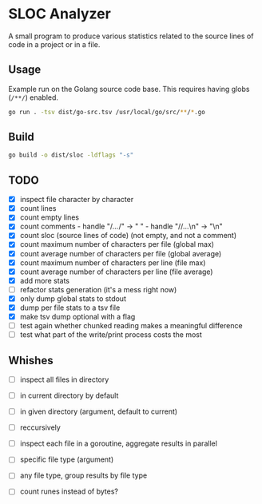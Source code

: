 # SLOC Analyzer

A small program to produce various statistics related to the source lines of code
in a project or in a file.

## Usage

Example run on the Golang source code base.
This requires having globs (`/**/`) enabled.

```sh
go run . -tsv dist/go-src.tsv /usr/local/go/src/**/*.go
```

## Build

```sh
go build -o dist/sloc -ldflags "-s"
```

## TODO

- [x]  inspect file character by character
- [x]  count lines
- [x]  count empty lines
- [x]  count comments
       - handle "/*...*/" -> " "
       - handle "//...\n" -> "\n"
- [x]  count sloc (source lines of code) (not empty, and not a comment)
- [x]  count maximum number of characters per file (global max)
- [x]  count average number of characters per file (global average)
- [x]  count maximum number of characters per line (file max)
- [x]  count average number of characters per line (file average)
- [x]  add more stats
- [ ]  refactor stats generation (it's a mess right now)
- [x]  only dump global stats to stdout
  - [x]  dump per file stats to a tsv file
  - [x]  make tsv dump optional with a flag
- [ ]  test again whether chunked reading makes a meaningful difference
- [ ]  test what part of the write/print process costs the most

## Whishes

- [ ]  inspect all files in directory
  - [ ]  in current directory by default
  - [ ]  in given directory (argument, default to current)
  - [ ]  reccursively
  - [ ]  inspect each file in a goroutine, aggregate results in parallel
  - [ ]  specific file type (argument)
  - [ ]  any file type, group results by file type
- [ ]  count runes instead of bytes?

